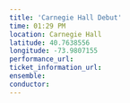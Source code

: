 ```yaml
---
title: 'Carnegie Hall Debut'
time: 01:29 PM
location: Carnegie Hall
latitude: 40.7638556
longitude: -73.9807155
performance_url: 
ticket_information_url: 
ensemble: 
conductor: 
---
```

